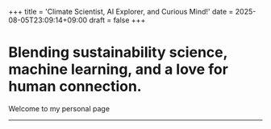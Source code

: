 +++
title = 'Climate Scientist, AI Explorer, and Curious Mind!'
date = 2025-08-05T23:09:14+09:00
draft = false
+++

 

# Blending sustainability science, machine learning, and a love for human connection.

Welcome to my personal page


----